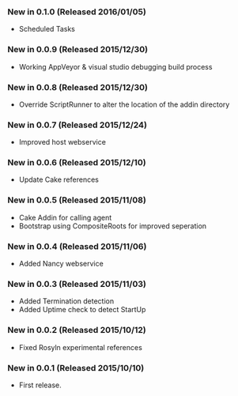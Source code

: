### New in 0.1.0 (Released 2016/01/05)
* Scheduled Tasks

### New in 0.0.9 (Released 2015/12/30)
* Working AppVeyor & visual studio debugging build process

### New in 0.0.8 (Released 2015/12/30)
* Override ScriptRunner to alter the location of the addin directory

### New in 0.0.7 (Released 2015/12/24)
* Improved host webservice

### New in 0.0.6 (Released 2015/12/10)
* Update Cake references

### New in 0.0.5 (Released 2015/11/08)
* Cake Addin for calling agent
* Bootstrap using CompositeRoots for improved seperation

### New in 0.0.4 (Released 2015/11/06)
* Added Nancy webservice

### New in 0.0.3 (Released 2015/11/03)
* Added Termination detection
* Added Uptime check to detect StartUp

### New in 0.0.2 (Released 2015/10/12)
* Fixed Rosyln experimental references

### New in 0.0.1 (Released 2015/10/10)
* First release.